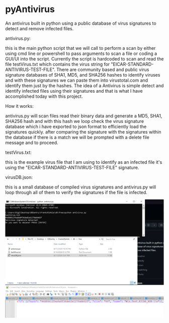 # pyAntivirus
An antivirus built in python using a public database of virus signatures to detect and remove infected files.

antivirus.py:

this is the main python script that we will call to perform a scan by either using cmd line or powershell to pass arguments to scan a file or coding a GUI/UI into the script. Currently the script is hardcoded to scan and read the file testVirus.txt which contains the virus string for "EICAR-STANDARD-ANTIVIRUS-TEST-FILE". There are community based and public virus signature databases of SHA1, MD5, and SHA256 hashes to identify viruses and with these signatures we can paste them into virustotal.com and identify them just by the hashes. The idea of a Antivirus is simple detect and identify infected files using their signatures and that is what I have accomplished today with this project.

How it works:

antivirus.py will scan files read their binary data and generate a MD5, SHA1, SHA256 hash and with this hash we loop check the virus signature database which i have exported to json format to efficiently load the signatures quickly. after comparing the signature with the signatures within the database if there is a match we will be prompted with a delete file message and to proceed.

testVirus.txt:

this is the example virus file that I am using to identify as an infected file it's using the "EICAR-STANDARD-ANTIVIRUS-TEST-FILE" signature.

virusDB.json:

this is a small database of compiled virus signatures and antivirus.py will loop through all of them to verify the signatures if the file is infected.

![Screenshot](https://github.com/jasnnh/pyAntivirus/blob/main/image.png)
